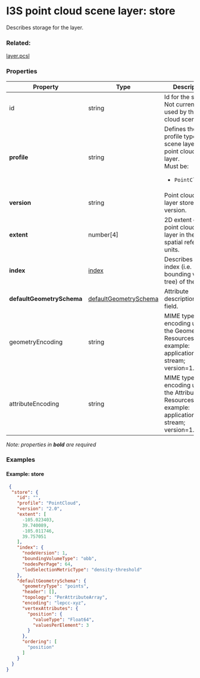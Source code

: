 # I3S point cloud scene layer: store

Describes storage for the layer.

### Related:

[layer.pcsl](layer.pcsl.md)
### Properties

| Property | Type | Description |
| --- | --- | --- |
| id | string | Id for the store. Not currently used by the point cloud scene layer. |
| **profile** | string | Defines the profile type of the scene layer as point cloud scene layer.<div>Must be:<ul><li>`PointCloud`</li></ul></div> |
| **version** | string | Point cloud scene layer store version. |
| **extent** | number[4] | 2D extent of the point cloud scene layer in the layers spatial reference units. |
| **index** | [index](index.pcsl.md) | Describes the index (i.e. bounding volume tree) of the layer. |
| **defaultGeometrySchema** | [defaultGeometrySchema](defaultGeometrySchema.pcsl.md) | Attribute description as field. |
| geometryEncoding | string | MIME type for the encoding used for the Geometry Resources. For example: application/octet-stream; version=1.6. |
| attributeEncoding | string | MIME type for the encoding used for the Attribute Resources. For example: application/octet-stream; version=1.6. |

*Note: properties in **bold** are required*

### Examples 

#### Example: store 

```json
 {
  "store": {
    "id": "",
    "profile": "PointCloud",
    "version": "2.0",
    "extent": [
      -105.023403,
      39.740089,
      -105.011746,
      39.757051
    ],
    "index": {
      "nodeVersion": 1,
      "boundingVolumeType": "obb",
      "nodesPerPage": 64,
      "lodSelectionMetricType": "density-threshold"
    },
    "defaultGeometrySchema": {
      "geometryType": "points",
      "header": [],
      "topology": "PerAttributeArray",
      "encoding": "lepcc-xyz",
      "vertexAttributes": {
        "position": {
          "valueType": "Float64",
          "valuesPerElement": 3
        }
      },
      "ordering": [
        "position"
      ]
    }
  }
} 
```


